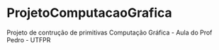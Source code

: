 # ProjetoComputacaoGrafica
Projeto de contrução de primitivas Computação Gráfica - Aula do Prof Pedro - UTFPR
